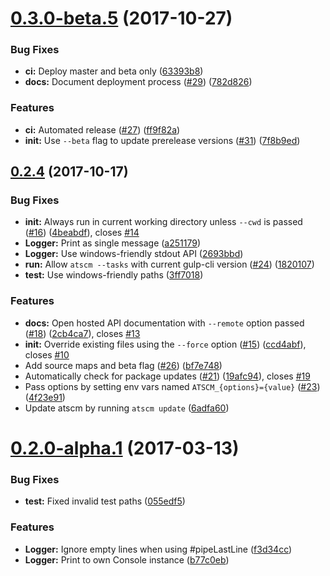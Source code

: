 <a name="0.3.0-beta.5"></a>
# [0.3.0-beta.5](https://github.com/atSCM/atscm-cli/compare/v0.2.4...v0.3.0-beta.5) (2017-10-27)


### Bug Fixes

* **ci:** Deploy master and beta only ([63393b8](https://github.com/atSCM/atscm-cli/commit/63393b8))
* **docs:** Document deployment process ([#29](https://github.com/atSCM/atscm-cli/issues/29)) ([782d826](https://github.com/atSCM/atscm-cli/commit/782d826))


### Features

* **ci:** Automated release ([#27](https://github.com/atSCM/atscm-cli/issues/27)) ([ff9f82a](https://github.com/atSCM/atscm-cli/commit/ff9f82a))
* **init:** Use `--beta` flag to update prerelease versions ([#31](https://github.com/atSCM/atscm-cli/issues/31)) ([7f8b9ed](https://github.com/atSCM/atscm-cli/commit/7f8b9ed))



<a name="0.2.4"></a>
## [0.2.4](https://github.com/atSCM/atscm-cli/compare/0.2.0-alpha.1...v0.2.4) (2017-10-17)


### Bug Fixes

* **init:** Always run in current working directory unless `--cwd` is passed ([#16](https://github.com/atSCM/atscm-cli/issues/16)) ([4beabdf](https://github.com/atSCM/atscm-cli/commit/4beabdf)), closes [#14](https://github.com/atSCM/atscm-cli/issues/14)
* **Logger:** Print as single message ([a251179](https://github.com/atSCM/atscm-cli/commit/a251179))
* **Logger:** Use windows-friendly stdout API ([2693bbd](https://github.com/atSCM/atscm-cli/commit/2693bbd))
* **run:** Allow `atscm --tasks` with current gulp-cli version ([#24](https://github.com/atSCM/atscm-cli/issues/24)) ([1820107](https://github.com/atSCM/atscm-cli/commit/1820107))
* **test:** Use windows-friendly paths ([3ff7018](https://github.com/atSCM/atscm-cli/commit/3ff7018))


### Features

* **docs:** Open hosted API documentation with `--remote` option passed ([#18](https://github.com/atSCM/atscm-cli/issues/18)) ([2cb4ca7](https://github.com/atSCM/atscm-cli/commit/2cb4ca7)), closes [#13](https://github.com/atSCM/atscm-cli/issues/13)
* **init:** Override existing files using the `--force` option ([#15](https://github.com/atSCM/atscm-cli/issues/15)) ([ccd4abf](https://github.com/atSCM/atscm-cli/commit/ccd4abf)), closes [#10](https://github.com/atSCM/atscm-cli/issues/10)
* Add source maps and beta flag ([#26](https://github.com/atSCM/atscm-cli/issues/26)) ([bf7e748](https://github.com/atSCM/atscm-cli/commit/bf7e748))
* Automatically check for package updates ([#21](https://github.com/atSCM/atscm-cli/issues/21)) ([19afc94](https://github.com/atSCM/atscm-cli/commit/19afc94)), closes [#19](https://github.com/atSCM/atscm-cli/issues/19)
* Pass options by setting env vars named `ATSCM_{options}={value}` ([#23](https://github.com/atSCM/atscm-cli/issues/23)) ([4f23e91](https://github.com/atSCM/atscm-cli/commit/4f23e91))
* Update atscm by running `atscm update` ([6adfa60](https://github.com/atSCM/atscm-cli/commit/6adfa60))



<a name="0.2.0-alpha.1"></a>
# [0.2.0-alpha.1](https://github.com/atSCM/atscm-cli/compare/055edf5...0.2.0-alpha.1) (2017-03-13)


### Bug Fixes

* **test:** Fixed invalid test paths ([055edf5](https://github.com/atSCM/atscm-cli/commit/055edf5))


### Features

* **Logger:** Ignore empty lines when using #pipeLastLine ([f3d34cc](https://github.com/atSCM/atscm-cli/commit/f3d34cc))
* **Logger:** Print to own Console instance ([b77c0eb](https://github.com/atSCM/atscm-cli/commit/b77c0eb))



